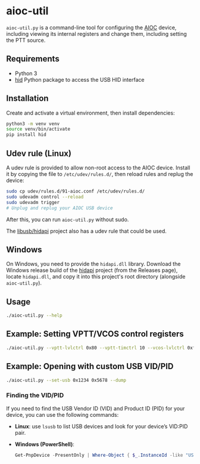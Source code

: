 # aioc-util

`aioc-util.py` is a command-line tool for configuring the [AIOC](https://github.com/skuep/AIOC)
device, including viewing its internal registers and change them, including setting the PTT source.

## Requirements

- Python 3
- [hid](https://pypi.org/project/hid/) Python package to access the USB HID interface

## Installation

Create and activate a virtual environment, then install dependencies:

```bash
python3 -m venv venv
source venv/bin/activate
pip install hid
```

## Udev rule (Linux)

A udev rule is provided to allow non-root access to the AIOC device. Install it by copying
the file to `/etc/udev/rules.d/`, then reload rules and replug the device:

```bash
sudo cp udev/rules.d/91-aioc.conf /etc/udev/rules.d/
sudo udevadm control --reload
sudo udevadm trigger
# Unplug and replug your AIOC USB device
```

After this, you can run `aioc-util.py` without sudo.

The [libusb/hidapi](https://github.com/libusb/hidapi) project also has a udev rule that could be used.

## Windows

On Windows, you need to provide the `hidapi.dll` library. Download the Windows release build of the [hidapi](https://github.com/libusb/hidapi) project (from the Releases page), locate `hidapi.dll`, and copy it into this project's root directory (alongside `aioc-util.py`).

## Usage

```bash
./aioc-util.py --help
```

## Example: Setting VPTT/VCOS control registers

```bash
./aioc-util.py --vptt-lvlctrl 0x80 --vptt-timctrl 10 --vcos-lvlctrl 0xff --vcos-timctrl 20 --store
```

## Example: Opening with custom USB VID/PID

```bash
./aioc-util.py --set-usb 0x1234 0x5678 --dump
```

### Finding the VID/PID

If you need to find the USB Vendor ID (VID) and Product ID (PID) for your device, you can use the following commands:

- **Linux**: use `lsusb` to list USB devices and look for your device’s VID:PID pair.
- **Windows (PowerShell)**:

  ```powershell
  Get-PnpDevice -PresentOnly | Where-Object { $_.InstanceId -like "USB\\VID*" } | Select-Object Name, InstanceId
  ```
